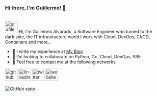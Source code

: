 ### Hi there, I'm [Guillermo!](https://galvarado.com.mx) 👋

<br />

<img src='https://galvarado.com.mx/images/logosmall.png' width='40' alt='profile' >
Hi, I'm Guillermo Alvarado, a Software Engineer who turned to the dark side, the IT infrastructure world.I work with Cloud, DevOps, CI/CD, Containers and more...

- 🌱 I write my experience at [My Blog](https://galvarado.com.mx)
- 👯 I’m looking to collaborate on Python, Go, Cloud, DevOps, SRE  
- 💬 Feel free to contact me at the following networks 

[<img src='https://cdn.jsdelivr.net/npm/simple-icons@3.0.1/icons/stackoverflow.svg' alt='github' height='40'>](https://stackoverflow.com/users/1154952/guillermo-alvarado)  [<img src='https://cdn.jsdelivr.net/npm/simple-icons@3.0.1/icons/linkedin.svg' alt='linkedin' height='40'>](https://www.linkedin.com/in/guillermoalvarado89/)  [<img src='https://cdn.jsdelivr.net/npm/simple-icons@3.0.1/icons/twitter.svg' alt='twitter' height='40'>](https://twitter.com/galvarado89)  [<img src='https://cdn.jsdelivr.net/npm/simple-icons@3.0.1/icons/icloud.svg' alt='website' height='40'>](https://galvarado.com.mx)  

![GitHub stats](https://github-readme-stats.vercel.app/api?username=galvarado&show_icons=true)  

